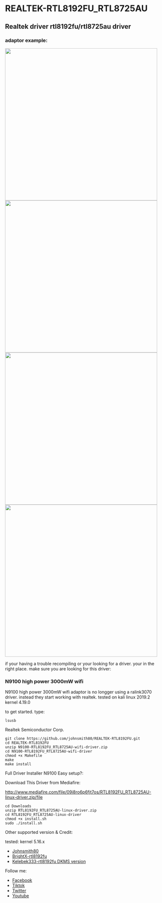 # REALTEK-RTL8192FU_RTL8725AU
## Realtek driver rtl8192fu/rtl8725au driver

### adaptor example:

<img src="image/n9100.jpeg" width="500" >

<img src="image/n91002.jpg" width="500" >

<img src="image/n91003.jpg" width="500" >

<img src="image/n91004.jpg" width="500" >


if your having a trouble recompiling or your looking for a driver.
your in the right place.
make sure you are looking for this driver:
### N9100 high power 3000mW wifi

N9100 high power 3000mW wifi adaptor is no longger using a ralink3070 driver.
instead they start working with realtek. tested on kali linux 2019.2 kernel 4.19.0

to get started.
type:

    lsusb
    
Realtek Semiconductor Corp.
    
    git clone https://github.com/johnsmith80/REALTEK-RTL8192FU.git
    cd REALTEK-RTL8192FU
    unzip N9100-RTL8192FU_RTL8725AU-wifi-driver.zip
    cd N9100-RTL8192FU_RTL8725AU-wifi-driver
    chmod +x Makefile
    make
    make install

Full Driver Installer N9100 Easy setup?:

Download This Driver from Mediafire:

http://www.mediafire.com/file/09i8ro6p6fjt7os/RTL8192FU_RTL8725AU-linux-driver.zip/file

    cd Downloads
    unzip RTL8192FU_RTL8725AU-linux-driver.zip
    cd RTL8192FU_RTL8725AU-linux-driver
    chmod +x install.sh
    sudo ./install.sh


Other supported version & Credit:
  
  tested: kernel 5.16.x
                 
  + [Johnsmith80](https://github.com/johnsmith80/Realtek-rtl8192fu-5.16.0.kernel)
  + [BrightX-rtl8192fu](https://github.com/BrightX/rtl8192fu)
  + [Kelebek333-rtl8192fu DKMS version](https://github.com/kelebek333/rtl8192fu-dkms)
  
                            
                            
Follow me:
+ [Facebook](https://web.facebook.com/h4ckitnow)
+ [Tiktok](https://www.tiktok.com/@johnsmith0911)
+ [Twitter](https://twitter.com/J0hnSm1th80)
+ [Youtube](https://www.youtube.com/channel/UCV5gF3dWxUOFoGA7P9NGviQ)
